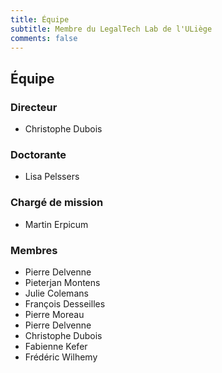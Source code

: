 ```yaml
---
title: Équipe
subtitle: Membre du LegalTech Lab de l'ULiège
comments: false
---
```


## Équipe

### Directeur
- Christophe Dubois

### Doctorante
- Lisa Pelssers

### Chargé de mission
- Martin Erpicum

### Membres
- Pierre Delvenne
- Pieterjan Montens
- Julie Colemans
- François Desseilles
- Pierre Moreau
- Pierre Delvenne
- Christophe Dubois
- Fabienne Kefer
- Frédéric Wilhemy